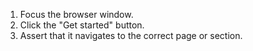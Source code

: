 1. Focus the browser window.
2. Click the "Get started" button.
3. Assert that it navigates to the correct page or section.